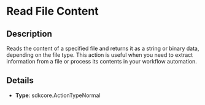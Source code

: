 
# Read File Content

## Description

Reads the content of a specified file and returns it as a string or binary data, depending on the file type. This action is useful when you need to extract information from a file or process its contents in your workflow automation.

## Details

- **Type**: sdkcore.ActionTypeNormal
